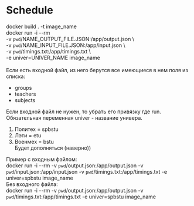 # Schedule   
docker build . -t image_name  
docker run -i --rm \
                    -v `pwd`/NAME_OUTPUT_FILE.JSON:/app/output.json \  
                    -v `pwd`/NAME_INPUT_FILE.JSON:/app/input.json \  
                    -v `pwd`/timings.txt:/app/timings.txt \  
                    -e univer=UNIVER_NAME image_name  
<br>
Если есть входной файл, из него берутся все имеющиеся в нем поля из списка:   
- groups   
- teachers  
- subjects  

Если входной файл не нужен, то убрать его привязку где run.  
Обязательная переменная univer - название универа.
1. Политех = spbstu  
2. Лэти = etu  
3. Военмех = bstu  
  Будет дополняться (наверно))
   
Пример с входным файлом:  
docker run -i --rm -v `pwd`/output.json:/app/output.json -v `pwd`/input.json:/app/input.json -v `pwd`/timings.txt:/app/timings.txt -e univer=spbstu image_name  
Без входного файла:  
docker run -i --rm -v `pwd`/output.json:/app/output.json -v `pwd`/timings.txt:/app/timings.txt -e univer=spbstu image_name  